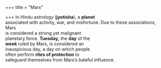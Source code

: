 +++
title = "Mars"

+++
In Hindu astrology (**jyotisha**), a **planet**  
associated with activity, war, and misfortune. Due to these associations, Mars  
is considered a strong yet malignant  
planetary force. **Tuesday,** the **day** of the  
**week** ruled by Mars, is considered an  
inauspicious day, a day on which people  
often perform **rites of protection** to  
safeguard themselves from Mars’s baleful influence.